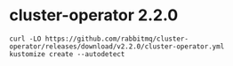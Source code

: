 # cluster-operator 2.2.0

```
curl -LO https://github.com/rabbitmq/cluster-operator/releases/download/v2.2.0/cluster-operator.yml
kustomize create --autodetect
```
